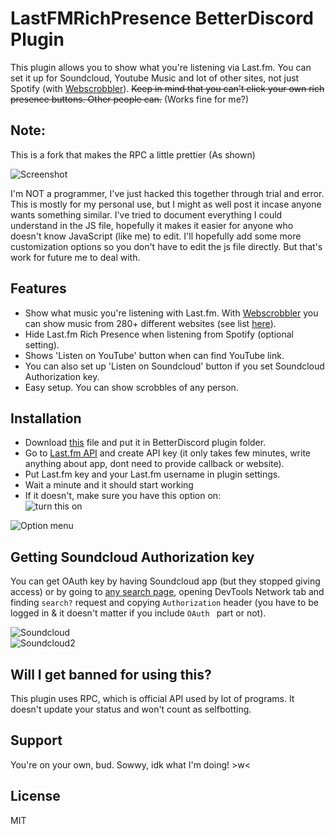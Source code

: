 # LastFMRichPresence BetterDiscord Plugin
This plugin allows you to show what you're listening via Last.fm. You can set it up for Soundcloud, Youtube Music and lot of other sites, not just Spotify (with [Webscrobbler](https://chrome.google.com/webstore/detail/web-scrobbler/hhinaapppaileiechjoiifaancjggfjm?hl=en)). 
~~Keep in mind that you can't click your own rich presence buttons. Other people can.~~ (Works fine for me?)

## Note:
This is a fork that makes the RPC a little prettier (As shown)

![Screenshot](https://i.imgur.com/LoLOtrr.png)

I'm NOT a programmer, I've just hacked this together through trial and error. This is mostly for my personal use, but I might as well post it incase anyone wants something similar.
I've tried to document everything I could understand in the JS file, hopefully it makes it easier for anyone who doesn't know JavaScript (like me) to edit.
I'll hopefully add some more customization options so you don't have to edit the js file directly. But that's work for future me to deal with.

## Features
* Show what music you're listening with Last.fm. With [Webscrobbler](https://chrome.google.com/webstore/detail/web-scrobbler/hhinaapppaileiechjoiifaancjggfjm?hl=en) you can show music from 280+ different websites (see list [here](https://web-scrobbler.com/)).  
* Hide Last.fm Rich Presence when listening from Spotify (optional setting).  
* Shows 'Listen on YouTube' button when can find YouTube link.  
* You can also set up 'Listen on Soundcloud' button if you set Soundcloud Authorization key.  
* Easy setup. You can show scrobbles of any person.  

## Installation
* Download [this](https://raw.githubusercontent.com/dimdenGD/LastFMRichPresence/main/LastFMRichPresence.plugin.js) file and put it in BetterDiscord plugin folder.  
* Go to [Last.fm API](https://www.last.fm/api) and create API key (it only takes few minutes, write anything about app, dont need to provide callback or website).  
* Put Last.fm key and your Last.fm username in plugin settings.  
* Wait a minute and it should start working  
* If it doesn't, make sure you have this option on:  
![turn this on](https://media.discordapp.net/attachments/994325698397356203/994331512709324891/unknown.png)  

![Option menu](https://lune.dimden.dev/e88741e140.png)  

## Getting Soundcloud Authorization key
You can get OAuth key by having Soundcloud app (but they stopped giving access) or by going to [any search page](https://soundcloud.com/search?q=test), opening DevTools Network tab and finding `search?` request and copying `Authorization` header (you have to be logged in & it doesn't matter if you include `OAuth ` part or not).  

![Soundcloud](https://lune.dimden.dev/d037357515.png)  
![Soundcloud2](https://lune.dimden.dev/56a2a124b5.png)  

## Will I get banned for using this?
This plugin uses RPC, which is official API used by lot of programs. It doesn't update your status and won't count as selfbotting.  

## Support
You're on your own, bud. Sowwy, idk what I'm doing! >w< 

## License
MIT
